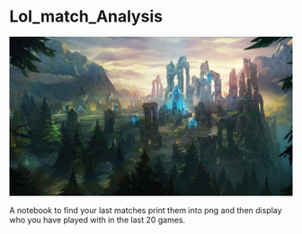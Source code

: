 # Lol_match_Analysis

![Rift](./images/Summoner%20Rift.png)

A notebook to find your last matches print them into png and then display who you have played with in the last 20 games.
